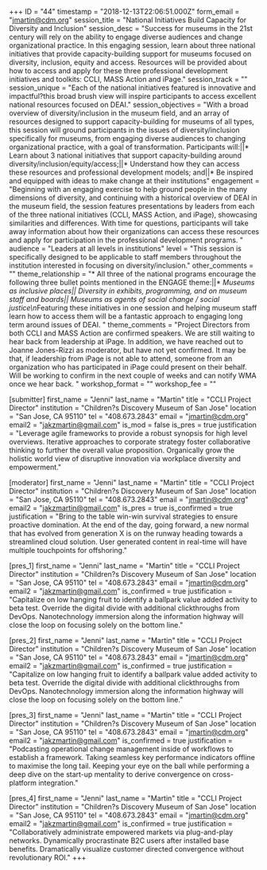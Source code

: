 +++
ID = "44"
timestamp = "2018-12-13T22:06:51.000Z"
form_email = "jmartin@cdm.org"
session_title = "National Initiatives Build Capacity for Diversity and Inclusion"
session_desc = "Success for museums in the 21st century will rely on the ability to engage diverse audiences and change organizational practice.  In this engaging session, learn about three national initiatives that provide capacity-building support for museums focused on diversity, inclusion, equity and access.  Resources will be provided about how to access and apply for these three professional development initiatives and toolkits:  CCLI, MASS Action and iPage."
session_track = ""
session_unique = "Each of the national initiatives featured is innovative and impactful?this broad brush view will inspire participants to access excellent national resources focused on DEAI."
session_objectives = "With a broad overview of diversity/inclusion in the museum field, and an array of resources designed to support capacity-building for museums of all types, this session will ground participants in the issues of diversity/inclusion specifically for museums, from engaging diverse audiences to changing organizational practice, with a goal of transformation.  Participants will:||* Learn about 3 national initiatives that support capacity-building around diversity/inclusion/equity/access;||* Understand how they can access these resources and professional development models; and||* Be inspired and equipped with ideas to make change at their institutions"
engagement = "Beginning with an engaging exercise to help ground people in the many dimensions of diversity, and continuing with a historical overview of DEAI in the museum field, the session features presentations by leaders from each of the three national initiatives (CCLI, MASS Action, and iPage), showcasing similarities and differences.  With time for questions, participants will take away information about how their organizations can access these resources and apply for participation in the professional development programs. "
audience = "Leaders at all levels in institutions"
level = "This session is specifically designed to be applicable to staff members throughout the institution interested in focusing on diversity/inclusion."
other_comments = ""
theme_relationship = "* All three of the national programs encourage the following three bullet points mentioned in the ENGAGE theme:||* *Museums as inclusive places||* *Diversity in exhibits, programming, and on museum staff and boards||* *Museums as agents of social change / social justice\n*Featuring these initiatives in one session and helping museum staff learn how to access them will be a fantastic approach to engaging long term around issues of DEAI. "
theme_comments = "Project Directors from both CCLI and MASS Action are confirmed speakers.  We are still waiting to hear back from leadership at iPage.  In addition, we have reached out to Joanne Jones-Rizzi as moderator, but have not yet confirmed.  It may be that, if leadership from iPage is not able to attend, someone from an organization who has participated in iPage could present on their behalf.  Will be working to confirm in the next couple of weeks and can notify WMA once we hear back.  "
workshop_format = ""
workshop_fee = ""

[submitter]
first_name = "Jenni"
last_name = "Martin"
title = "CCLI Project Director"
institution = "Children?s Discovery Museum of San Jose"
location = "San Jose, CA  95110"
tel = "408.673.2843"
email = "jmartin@cdm.org"
email2 = "jakzmartin@gmail.com"
is_mod = false
is_pres = true
justification = "Leverage agile frameworks to provide a robust synopsis for high level overviews. Iterative approaches to corporate strategy foster collaborative thinking to further the overall value proposition. Organically grow the holistic world view of disruptive innovation via workplace diversity and empowerment."

[moderator]
first_name = "Jenni"
last_name = "Martin"
title = "CCLI Project Director"
institution = "Children?s Discovery Museum of San Jose"
location = "San Jose, CA  95110"
tel = "408.673.2843"
email = "jmartin@cdm.org"
email2 = "jakzmartin@gmail.com"
is_pres = true
is_confirmed = true
justification = "Bring to the table win-win survival strategies to ensure proactive domination. At the end of the day, going forward, a new normal that has evolved from generation X is on the runway heading towards a streamlined cloud solution. User generated content in real-time will have multiple touchpoints for offshoring."

[pres_1]
first_name = "Jenni"
last_name = "Martin"
title = "CCLI Project Director"
institution = "Children?s Discovery Museum of San Jose"
location = "San Jose, CA  95110"
tel = "408.673.2843"
email = "jmartin@cdm.org"
email2 = "jakzmartin@gmail.com"
is_confirmed = true
justification = "Capitalize on low hanging fruit to identify a ballpark value added activity to beta test. Override the digital divide with additional clickthroughs from DevOps. Nanotechnology immersion along the information highway will close the loop on focusing solely on the bottom line."

[pres_2]
first_name = "Jenni"
last_name = "Martin"
title = "CCLI Project Director"
institution = "Children?s Discovery Museum of San Jose"
location = "San Jose, CA  95110"
tel = "408.673.2843"
email = "jmartin@cdm.org"
email2 = "jakzmartin@gmail.com"
is_confirmed = true
justification = "Capitalize on low hanging fruit to identify a ballpark value added activity to beta test. Override the digital divide with additional clickthroughs from DevOps. Nanotechnology immersion along the information highway will close the loop on focusing solely on the bottom line."

[pres_3]
first_name = "Jenni"
last_name = "Martin"
title = "CCLI Project Director"
institution = "Children?s Discovery Museum of San Jose"
location = "San Jose, CA  95110"
tel = "408.673.2843"
email = "jmartin@cdm.org"
email2 = "jakzmartin@gmail.com"
is_confirmed = true
justification = "Podcasting operational change management inside of workflows to establish a framework. Taking seamless key performance indicators offline to maximise the long tail. Keeping your eye on the ball while performing a deep dive on the start-up mentality to derive convergence on cross-platform integration."

[pres_4]
first_name = "Jenni"
last_name = "Martin"
title = "CCLI Project Director"
institution = "Children?s Discovery Museum of San Jose"
location = "San Jose, CA  95110"
tel = "408.673.2843"
email = "jmartin@cdm.org"
email2 = "jakzmartin@gmail.com"
is_confirmed = true
justification = "Collaboratively administrate empowered markets via plug-and-play networks. Dynamically procrastinate B2C users after installed base benefits. Dramatically visualize customer directed convergence without revolutionary ROI."
+++
